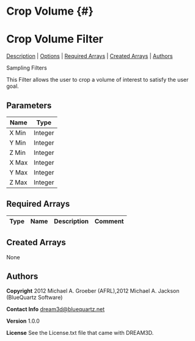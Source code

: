 Crop Volume {#}
======
<h1 class="pHeading1">Crop Volume Filter</h1>
<p class="pCellBody">
<a href="../SamplingFilters/CropVolume.html#wp2">Description</a> | <a href="../SamplingFilters/CropVolume.html#wp3">Options</a> | <a href="../SamplingFilters/CropVolume.html#wp4">Required Arrays</a> | <a href="../SamplingFilters/CropVolume.html#wp5">Created Arrays</a> | <a href="../SamplingFilters/CropVolume.html#wp1">Authors</a> 

Sampling Filters


This Filter allows the user to crop a volume of interest to satisfy the user goal.


## Parameters ## 

| Name | Type |
|------|------|
| X Min | Integer |
| Y Min | Integer |
| Z Min | Integer |
| X Max | Integer |
| Y Max | Integer |
| Z Max | Integer |

## Required Arrays ##

| Type | Name | Description | Comment |
|------|------|-------------|---------|

## Created Arrays ##
None

## Authors ##

**Copyright** 2012 Michael A. Groeber (AFRL),2012 Michael A. Jackson (BlueQuartz Software)

**Contact Info** dream3d@bluequartz.net

**Version** 1.0.0

**License**  See the License.txt file that came with DREAM3D.



